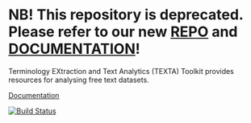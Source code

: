 # NB! This repository is deprecated. Please refer to our new [REPO](https://git.texta.ee/texta/texta-rest) and [DOCUMENTATION](https://docs.texta.ee)!

Terminology EXtraction and Text Analytics (TEXTA) Toolkit provides resources for analysing free text datasets.

[Documentation](https://texta-tk.github.io)

[![Build Status](https://travis-ci.org/texta-tk/texta.svg?branch=master)](https://travis-ci.org/texta-tk/texta)
